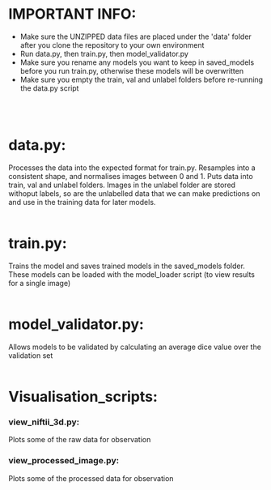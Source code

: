 # **IMPORTANT INFO:**
- Make sure the UNZIPPED data files are placed under the 'data' folder after you clone the repository to your own environment <br />
- Run data.py, then train.py, then model_validator.py <br />
- Make sure you rename any models you want to keep in saved_models before you run train.py, otherwise these models will be overwritten <br />
- Make sure you empty the train, val and unlabel folders before re-running the data.py script <br />
<br />
<br />
  
# **data.py:**
Processes the data into the expected format for train.py. Resamples into a consistent shape, and normalises images between 0 and 1. Puts data into train, val and unlabel folders. Images in the unlabel folder are stored withoput labels, so are the unlabelled data that we can make predictions on and use in the training data for later models.
<br />
<br />

# **train.py:**
Trains the model and saves trained models in the saved_models folder. These models can be loaded with the model_loader script (to view results for a single image)
<br />
<br />

# **model_validator.py:**
Allows models to be validated by calculating an average dice value over the validation set
<br />
<br />

# **Visualisation_scripts:**
### **view_niftii_3d.py:**
Plots some of the raw data for observation
<br />

### **view_processed_image.py:**
Plots some of the processed data for observation
<br />
